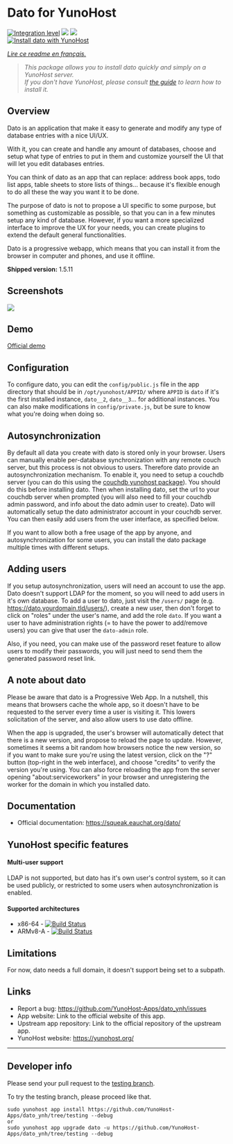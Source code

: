 
# Dato for YunoHost

[![Integration level](https://dash.yunohost.org/integration/dato.svg)](https://dash.yunohost.org/appci/app/dato) ![](https://ci-apps.yunohost.org/ci/badges/dato.status.svg) ![](https://ci-apps.yunohost.org/ci/badges/dato.maintain.svg)  
[![Install dato with YunoHost](https://install-app.yunohost.org/install-with-yunohost.svg)](https://install-app.yunohost.org/?app=dato)

*[Lire ce readme en français.](./README_fr.md)*

> *This package allows you to install dato quickly and simply on a YunoHost server.  
If you don't have YunoHost, please consult [the guide](https://yunohost.org/#/install) to learn how to install it.*


## Overview

Dato is an application that make it easy to generate and modify any type of database entries with a nice UI/UX.

With it, you can create and handle any amount of databases, choose and setup what type of entries to put in them and customize yourself the UI that will let you edit databases entries.

You can think of dato as an app that can replace: address book apps, todo list apps, table sheets to store lists of things... because it's flexible enough to do all these the way you want it to be done.

The purpose of dato is not to propose a UI specific to some purpose, but something as customizable as possible, so that you can in a few minutes setup any kind of database. However, if you want a more specialized interface to improve the UX for your needs, you can create plugins to extend the default general functionalities.

Dato is a progressive webapp, which means that you can install it from the browser in computer and phones, and use it offline.

**Shipped version:** 1.5.11


## Screenshots

![](https://squeak.eauchat.org/share/screenshots/dato.png)


## Demo

[Official demo](https://publicdato.eauchat.org/)


## Configuration

To configure dato, you can edit the `config/public.js` file in the app directory that should be in `/opt/yunohost/APPID/` where `APPID` is `dato` if it's the first installed instance, `dato__2`, `dato__3`... for additional instances.
You can also make modifications in `config/private.js`, but be sure to know what you're doing when doing so.


## Autosynchronization

By default all data you create with dato is stored only in your browser. Users can manually enable per-database synchronization with any remote couch server, but this process is not obvious to users. Therefore dato provide an autosynchronization mechanism.
To enable it, you need to setup a couchdb server (you can do this using the [couchdb yunohost package](https://github.com/YunoHost-Apps/couchdb_ynh)). You should do this before installing dato.
Then when installing dato, set the url to your couchdb server when prompted (you will also need to fill your couchdb admin password, and info about the dato admin user to create). Dato will automatically setup the dato administrator account in your couchdb server. You can then easily add users from the user interface, as specified below.

If you want to allow both a free usage of the app by anyone, and autosynchronization for some users, you can install the dato package multiple times with different setups.


## Adding users

If you setup autosynchronization, users will need an account to use the app. Dato doesn't support LDAP for the moment, so you will need to add users in it's own database.
To add a user to dato, just visit the `/users/` page (e.g. https://dato.yourdomain.tld/users/), create a new user, then don't forget to click on "roles" under the user's name, and add the role `dato`.
If you want a user to have administration rights (= to have the power to add/remove users) you can give that user the `dato-admin` role.

Also, if you need, you can make use of the password reset feature to allow users to modify their passwords, you will just need to send them the generated password reset link.


## A note about dato

Please be aware that dato is a Progressive Web App. In a nutshell, this means that browsers cache the whole app, so it doesn't have to be requested to the server every time a user is visiting it.
This lowers solicitation of the server, and also allow users to use dato offline.

When the app is upgraded, the user's browser will automatically detect that there is a new version, and propose to reload the page to update. However, sometimes it seems a bit random how browsers notice the new version, so if you want to make sure you're using the latest version, click on the "?" button (top-right in the web interface), and choose "credits" to verify the version you're using.
You can also force reloading the app from the server opening "about:serviceworkers" in your browser and unregistering the worker for the domain in which you installed dato.


## Documentation

 * Official documentation: https://squeak.eauchat.org/dato/


## YunoHost specific features

#### Multi-user support

LDAP is not supported, but dato has it's own user's control system, so it can be used publicly, or restricted to some users when autosynchronization is enabled.

#### Supported architectures

* x86-64 - [![Build Status](https://ci-apps.yunohost.org/ci/logs/dato%20%28Apps%29.svg)](https://ci-apps.yunohost.org/ci/apps/dato/)
* ARMv8-A - [![Build Status](https://ci-apps-arm.yunohost.org/ci/logs/dato%20%28Apps%29.svg)](https://ci-apps-arm.yunohost.org/ci/apps/dato/)


## Limitations

For now, dato needs a full domain, it doesn't support being set to a subpath.


## Links

 * Report a bug: https://github.com/YunoHost-Apps/dato_ynh/issues
 * App website: Link to the official website of this app.
 * Upstream app repository: Link to the official repository of the upstream app.
 * YunoHost website: https://yunohost.org/

---


## Developer info

Please send your pull request to the [testing branch](https://github.com/YunoHost-Apps/dato_ynh/tree/testing).

To try the testing branch, please proceed like that.
```
sudo yunohost app install https://github.com/YunoHost-Apps/dato_ynh/tree/testing --debug
or
sudo yunohost app upgrade dato -u https://github.com/YunoHost-Apps/dato_ynh/tree/testing --debug
```
